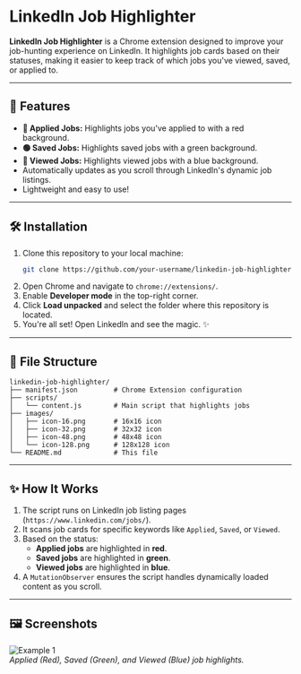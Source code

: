 # LinkedIn Job Highlighter

**LinkedIn Job Highlighter** is a Chrome extension designed to improve your job-hunting experience on LinkedIn. It highlights job cards based on their statuses, making it easier to keep track of which jobs you've viewed, saved, or applied to.

---

## 🚀 Features
- **🔴 Applied Jobs:** Highlights jobs you've applied to with a red background.
- **🟢 Saved Jobs:** Highlights saved jobs with a green background.
- **🔵 Viewed Jobs:** Highlights viewed jobs with a blue background.
- Automatically updates as you scroll through LinkedIn's dynamic job listings.
- Lightweight and easy to use!

---

## 🛠️ Installation

1. Clone this repository to your local machine:
   ```bash
   git clone https://github.com/your-username/linkedin-job-highlighter.git
   ```
2. Open Chrome and navigate to `chrome://extensions/`.
3. Enable **Developer mode** in the top-right corner.
4. Click **Load unpacked** and select the folder where this repository is located.
5. You're all set! Open LinkedIn and see the magic. ✨

---

## 📂 File Structure

```
linkedin-job-highlighter/
├── manifest.json         # Chrome Extension configuration
├── scripts/
│   └── content.js        # Main script that highlights jobs
├── images/
│   ├── icon-16.png       # 16x16 icon
│   ├── icon-32.png       # 32x32 icon
│   ├── icon-48.png       # 48x48 icon
│   └── icon-128.png      # 128x128 icon
└── README.md             # This file
```

---

## ✨ How It Works

1. The script runs on LinkedIn job listing pages (`https://www.linkedin.com/jobs/`).
2. It scans job cards for specific keywords like `Applied`, `Saved`, or `Viewed`.
3. Based on the status:
   - **Applied jobs** are highlighted in **red**.
   - **Saved jobs** are highlighted in **green**.
   - **Viewed jobs** are highlighted in **blue**.
4. A `MutationObserver` ensures the script handles dynamically loaded content as you scroll.

---

## 🖼️ Screenshots

![Example 1](https://via.placeholder.com/600x400)  
*Applied (Red), Saved (Green), and Viewed (Blue) job highlights.*
